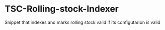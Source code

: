 # TSC-Rolling-stock-Indexer
Snippet that indexes and marks rolling stock valid if its configutarion is valid
